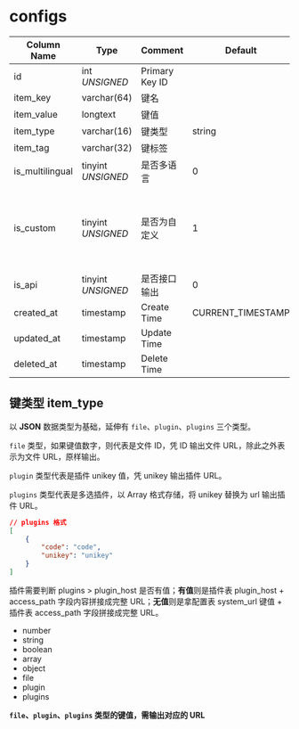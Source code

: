 # configs

| Column Name | Type | Comment | Default | Null | Remark |
| --- | --- | --- | --- | --- | --- |
| id | int *UNSIGNED* | Primary Key ID | | NO | Auto Increment |
| item_key | varchar(64) | 键名 | | NO | **唯一值** |
| item_value | longtext | 键值 | | YES |  |
| item_type | varchar(16) | 键类型 | string | NO |  |
| item_tag | varchar(32) | 键标签 |  | NO |  |
| is_multilingual | tinyint *UNSIGNED* | 是否多语言 | 0 | NO | 0.否 / 1.是 |
| is_custom | tinyint *UNSIGNED* | 是否为自定义 | 1 | NO | 0.否 / 1.是<br>0 表示为系统自带，1 表示为插件新增 |
| is_api | tinyint *UNSIGNED* | 是否接口输出 | 0 | NO | 0.禁止 / 1.允许 |
| created_at | timestamp | Create Time | CURRENT_TIMESTAMP | NO |  |
| updated_at | timestamp | Update Time |  | YES |  |
| deleted_at | timestamp | Delete Time |  | YES |  |

## 键类型 item_type

以 **JSON** 数据类型为基础，延伸有 `file`、`plugin`、`plugins` 三个类型。

`file` 类型，如果键值数字，则代表是文件 ID，凭 ID 输出文件 URL，除此之外表示为文件 URL，原样输出。

`plugin` 类型代表是插件 unikey 值，凭 unikey 输出插件 URL。

`plugins` 类型代表是多选插件，以 Array 格式存储，将 unikey 替换为 url 输出插件 URL。

```json
// plugins 格式
[
    {
        "code": "code",
        "unikey": "unikey"
    }
]
```

插件需要判断 plugins > plugin_host 是否有值；**有值**则是插件表 plugin_host + access_path 字段内容拼接成完整 URL；**无值**则是拿配置表 system_url 键值 + 插件表 access_path 字段拼接成完整 URL。

- number
- string
- boolean
- array
- object
- file
- plugin
- plugins

**`file`、`plugin`、`plugins` 类型的键值，需输出对应的 URL**
